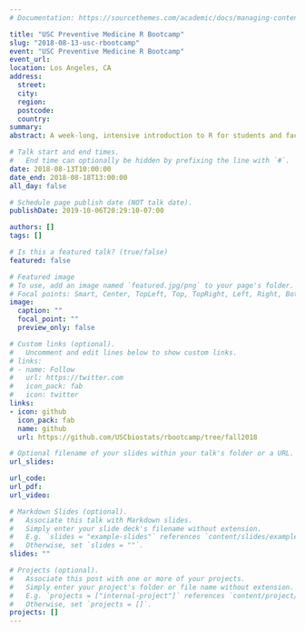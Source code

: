 ```yaml
---
# Documentation: https://sourcethemes.com/academic/docs/managing-content/

title: "USC Preventive Medicine R Bootcamp"
slug: "2018-08-13-usc-rbootcamp"
event: "USC Preventive Medicine R Bootcamp"
event_url:
location: Los Angeles, CA
address:
  street:
  city:
  region:
  postcode:
  country:
summary:
abstract: A week-long, intensive introduction to R for students and faculty of the Department of Preventive Medicine at the University of Southern California. This workshop covers R basics, the Tidyverse, R Markdown, and statistical computing.

# Talk start and end times.
#   End time can optionally be hidden by prefixing the line with `#`.
date: 2018-08-13T10:00:00
date_end: 2018-08-18T13:00:00
all_day: false

# Schedule page publish date (NOT talk date).
publishDate: 2019-10-06T20:29:10-07:00

authors: []
tags: []

# Is this a featured talk? (true/false)
featured: false

# Featured image
# To use, add an image named `featured.jpg/png` to your page's folder. 
# Focal points: Smart, Center, TopLeft, Top, TopRight, Left, Right, BottomLeft, Bottom, BottomRight.
image:
  caption: ""
  focal_point: ""
  preview_only: false

# Custom links (optional).
#   Uncomment and edit lines below to show custom links.
# links:
# - name: Follow
#   url: https://twitter.com
#   icon_pack: fab
#   icon: twitter
links:
- icon: github
  icon_pack: fab
  name: github
  url: https://github.com/USCbiostats/rbootcamp/tree/fall2018

# Optional filename of your slides within your talk's folder or a URL.
url_slides:

url_code:
url_pdf:
url_video:

# Markdown Slides (optional).
#   Associate this talk with Markdown slides.
#   Simply enter your slide deck's filename without extension.
#   E.g. `slides = "example-slides"` references `content/slides/example-slides.md`.
#   Otherwise, set `slides = ""`.
slides: ""

# Projects (optional).
#   Associate this post with one or more of your projects.
#   Simply enter your project's folder or file name without extension.
#   E.g. `projects = ["internal-project"]` references `content/project/deep-learning/index.md`.
#   Otherwise, set `projects = []`.
projects: []
---
```

